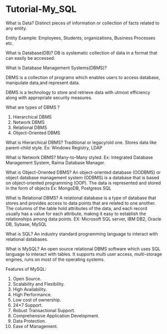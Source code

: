 # Tutorial-My_SQL

What is Data?
Distinct pieces of information or collection of facts related to any entity.

Entity Example: Employees, Students, organizations, Business Processes etc. 


What is Database(DB)?
DB is systematic collection of data in a format that can easily be accessed.

What is Database Management Systems(DBMS)?

DBMS is a collection of programs which enables users to access database, manipulate data,and represent data.

DBMS is a technology to store and retrieve data with utmost efficiency along with appropriate security measures.

What are types of DBMS ?

1.	Hierarchical DBMS
2.	Network DBMS
3.	Relational DBMS
4.	Object-Oriented DBMS

What is Hierarchical DBMS?
Traditional or legacy/old one. Stores data like parent-child style. Ex: Windows Registry, LDAP

What is Network DBMS?
Many-to-Many styled. Ex: Integrated Database Management System, Raima Database Manager.

What is Object-Oriented DBMS?
An object-oriented database (OODBMS) or object database management system (ODBMS) is a database that is based on object-oriented programming (OOP). The data is represented and stored in the form of objects
Ex: MongoDB, Postgress SQL

What is Relational DBMS?
A relational database is a type of database that stores and provides access to data points that are related to one another. The columns of the table hold attributes of the data, and each record usually has a value for each attribute, making it easy to establish the relationships among data points.
EX: Microsoft SQL server, IBM DB2, Oracle DB, Sybase, MySQL

What is SQL?
An industry standard programming language to interact with relational databases.


What is MySQL?
An open source relational DBMS software which uses SQL language to interact with tables. It supports multi user access, multi-storage engines, runs on most of the operating systems.

Features of MySQL:
1.	Open Source.
2.	Scalability and Flexibility.
3.	High Availability.
4.	High Performance.
5.	Low cost of ownership.
6.	24*7 Support.
7.	Robust Transactional Support.
8.	Comprehensive Application Development.
9.	Data Protection.
10.	Ease of Management.


 
 
  
  
  
  


 
 
  
  
  
  
  
  
  
  
  
  
  
  
 
 
 

 
  
  
  
  
  
  
  
  
 
 
 

 

 
 
  
  
  
  
  
  
  
  
  
  
  
  
 
 
 

 
